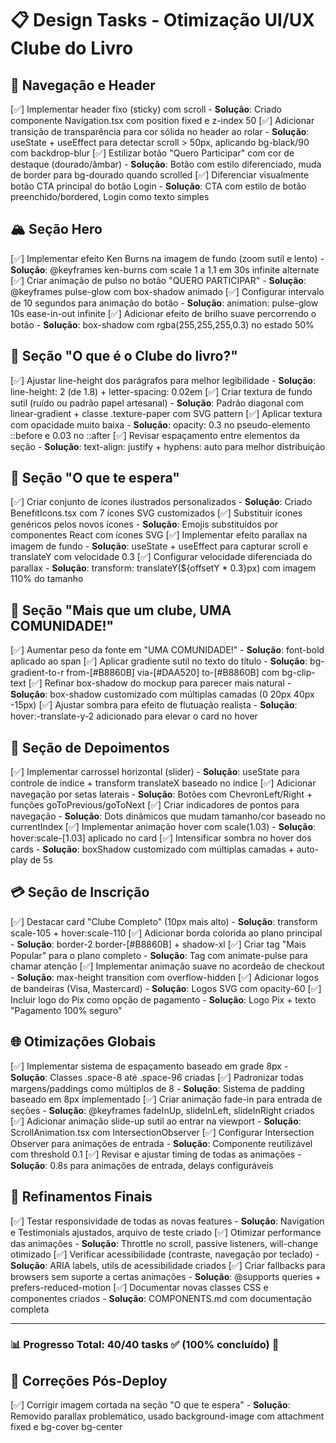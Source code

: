 # 📋 Design Tasks - Otimização UI/UX Clube do Livro

## 🎯 Navegação e Header
[✅] Implementar header fixo (sticky) com scroll - **Solução**: Criado componente Navigation.tsx com position fixed e z-index 50
[✅] Adicionar transição de transparência para cor sólida no header ao rolar - **Solução**: useState + useEffect para detectar scroll > 50px, aplicando bg-black/90 com backdrop-blur
[✅] Estilizar botão "Quero Participar" com cor de destaque (dourado/âmbar) - **Solução**: Botão com estilo diferenciado, muda de border para bg-dourado quando scrolled
[✅] Diferenciar visualmente botão CTA principal do botão Login - **Solução**: CTA com estilo de botão preenchido/bordered, Login como texto simples

## 🏔️ Seção Hero
[✅] Implementar efeito Ken Burns na imagem de fundo (zoom sutil e lento) - **Solução**: @keyframes ken-burns com scale 1 a 1.1 em 30s infinite alternate
[✅] Criar animação de pulso no botão "QUERO PARTICIPAR" - **Solução**: @keyframes pulse-glow com box-shadow animado
[✅] Configurar intervalo de 10 segundos para animação do botão - **Solução**: animation: pulse-glow 10s ease-in-out infinite
[✅] Adicionar efeito de brilho suave percorrendo o botão - **Solução**: box-shadow com rgba(255,255,255,0.3) no estado 50%

## 📖 Seção "O que é o Clube do livro?"
[✅] Ajustar line-height dos parágrafos para melhor legibilidade - **Solução**: line-height: 2 (de 1.8) + letter-spacing: 0.02em
[✅] Criar textura de fundo sutil (ruído ou padrão papel artesanal) - **Solução**: Padrão diagonal com linear-gradient + classe .texture-paper com SVG pattern
[✅] Aplicar textura com opacidade muito baixa - **Solução**: opacity: 0.3 no pseudo-elemento ::before e 0.03 no ::after
[✅] Revisar espaçamento entre elementos da seção - **Solução**: text-align: justify + hyphens: auto para melhor distribuição

## 🎁 Seção "O que te espera"
[✅] Criar conjunto de ícones ilustrados personalizados - **Solução**: Criado BenefitIcons.tsx com 7 ícones SVG customizados
[✅] Substituir ícones genéricos pelos novos ícones - **Solução**: Emojis substituídos por componentes React com ícones SVG
[✅] Implementar efeito parallax na imagem de fundo - **Solução**: useState + useEffect para capturar scroll e translateY com velocidade 0.3
[✅] Configurar velocidade diferenciada do parallax - **Solução**: transform: translateY(${offsetY * 0.3}px) com imagem 110% do tamanho

## 👥 Seção "Mais que um clube, UMA COMUNIDADE!"
[✅] Aumentar peso da fonte em "UMA COMUNIDADE!" - **Solução**: font-bold aplicado ao span
[✅] Aplicar gradiente sutil no texto do título - **Solução**: bg-gradient-to-r from-[#B8860B] via-[#DAA520] to-[#B8860B] com bg-clip-text
[✅] Refinar box-shadow do mockup para parecer mais natural - **Solução**: box-shadow customizado com múltiplas camadas (0 20px 40px -15px)
[✅] Ajustar sombra para efeito de flutuação realista - **Solução**: hover:-translate-y-2 adicionado para elevar o card no hover

## 💬 Seção de Depoimentos
[✅] Implementar carrossel horizontal (slider) - **Solução**: useState para controle de índice + transform translateX baseado no índice
[✅] Adicionar navegação por setas laterais - **Solução**: Botões com ChevronLeft/Right + funções goToPrevious/goToNext
[✅] Criar indicadores de pontos para navegação - **Solução**: Dots dinâmicos que mudam tamanho/cor baseado no currentIndex
[✅] Implementar animação hover com scale(1.03) - **Solução**: hover:scale-[1.03] aplicado no card
[✅] Intensificar sombra no hover dos cards - **Solução**: boxShadow customizado com múltiplas camadas + auto-play de 5s

## 💳 Seção de Inscrição
[✅] Destacar card "Clube Completo" (10px mais alto) - **Solução**: transform scale-105 + hover:scale-110
[✅] Adicionar borda colorida ao plano principal - **Solução**: border-2 border-[#B8860B] + shadow-xl
[✅] Criar tag "Mais Popular" para o plano completo - **Solução**: Tag com animate-pulse para chamar atenção
[✅] Implementar animação suave no acordeão de checkout - **Solução**: max-height transition com overflow-hidden
[✅] Adicionar logos de bandeiras (Visa, Mastercard) - **Solução**: Logos SVG com opacity-60
[✅] Incluir logo do Pix como opção de pagamento - **Solução**: Logo Pix + texto "Pagamento 100% seguro"

## 🌐 Otimizações Globais
[✅] Implementar sistema de espaçamento baseado em grade 8px - **Solução**: Classes .space-8 até .space-96 criadas
[✅] Padronizar todas margens/paddings como múltiplos de 8 - **Solução**: Sistema de padding baseado em 8px implementado
[✅] Criar animação fade-in para entrada de seções - **Solução**: @keyframes fadeInUp, slideInLeft, slideInRight criados
[✅] Adicionar animação slide-up sutil ao entrar na viewport - **Solução**: ScrollAnimation.tsx com IntersectionObserver
[✅] Configurar Intersection Observer para animações de entrada - **Solução**: Componente reutilizável com threshold 0.1
[✅] Revisar e ajustar timing de todas as animações - **Solução**: 0.8s para animações de entrada, delays configuráveis

## 🎨 Refinamentos Finais
[✅] Testar responsividade de todas as novas features - **Solução**: Navigation e Testimonials ajustados, arquivo de teste criado
[✅] Otimizar performance das animações - **Solução**: Throttle no scroll, passive listeners, will-change otimizado
[✅] Verificar acessibilidade (contraste, navegação por teclado) - **Solução**: ARIA labels, utils de acessibilidade criados
[✅] Criar fallbacks para browsers sem suporte a certas animações - **Solução**: @supports queries + prefers-reduced-motion
[✅] Documentar novas classes CSS e componentes criados - **Solução**: COMPONENTS.md com documentação completa

---

### 📊 Progresso Total: 40/40 tasks ✅ (100% concluído) 🎉

## 🔧 Correções Pós-Deploy
[✅] Corrigir imagem cortada na seção "O que te espera" - **Solução**: Removido parallax problemático, usado background-image com attachment fixed e bg-cover bg-center